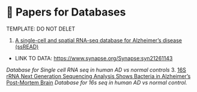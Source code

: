 # 📑 Papers for Databases

TEMPLATE: DO NOT DELET

1. [A single-cell and spatial RNA-seq database for Alzheimer’s disease (ssREAD)]([https://www.pnas.org/doi/full/10.1073/pnas.1507125112](https://www.nature.com/articles/s41467-024-49133-z#MOESM4))
  - LINK TO DATA: https://www.synapse.org/Synapse:syn21261143


   *Database for Single cell RNA seq in human AD vs normal controls*
3. [16S rRNA Next Generation Sequencing Analysis Shows Bacteria in Alzheimer’s Post-Mortem Brain](https://www.pnas.org/doi/full/10.1073/pnas.1507125112](https://www.frontiersin.org/journals/aging-neuroscience/articles/10.3389/fnagi.2017.00195/full#supplementary-material))  
   *Database for 16s seq in human AD vs normal control.*


   
